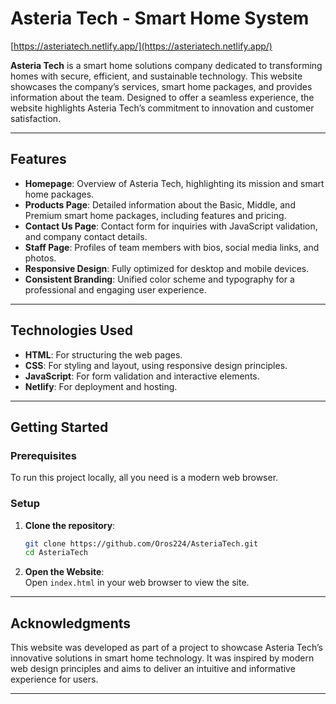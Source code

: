 # Asteria Tech - Smart Home System  
[https://asteriatech.netlify.app/](https://asteriatech.netlify.app/)

**Asteria Tech** is a smart home solutions company dedicated to transforming homes with secure, efficient, and sustainable technology. This website showcases the company’s services, smart home packages, and provides information about the team. Designed to offer a seamless experience, the website highlights Asteria Tech’s commitment to innovation and customer satisfaction.

---

## Features

- **Homepage**: Overview of Asteria Tech, highlighting its mission and smart home packages.
- **Products Page**: Detailed information about the Basic, Middle, and Premium smart home packages, including features and pricing.
- **Contact Us Page**: Contact form for inquiries with JavaScript validation, and company contact details.
- **Staff Page**: Profiles of team members with bios, social media links, and photos.
- **Responsive Design**: Fully optimized for desktop and mobile devices.
- **Consistent Branding**: Unified color scheme and typography for a professional and engaging user experience.

---

## Technologies Used

- **HTML**: For structuring the web pages.
- **CSS**: For styling and layout, using responsive design principles.
- **JavaScript**: For form validation and interactive elements.
- **Netlify**: For deployment and hosting.

---

## Getting Started

### Prerequisites
To run this project locally, all you need is a modern web browser.

### Setup
1. **Clone the repository**:
   ```bash
   git clone https://github.com/Oros224/AsteriaTech.git
   cd AsteriaTech
   ```
2. **Open the Website**:  
   Open `index.html` in your web browser to view the site.

---

## Acknowledgments

This website was developed as part of a project to showcase Asteria Tech’s innovative solutions in smart home technology. It was inspired by modern web design principles and aims to deliver an intuitive and informative experience for users.

---

